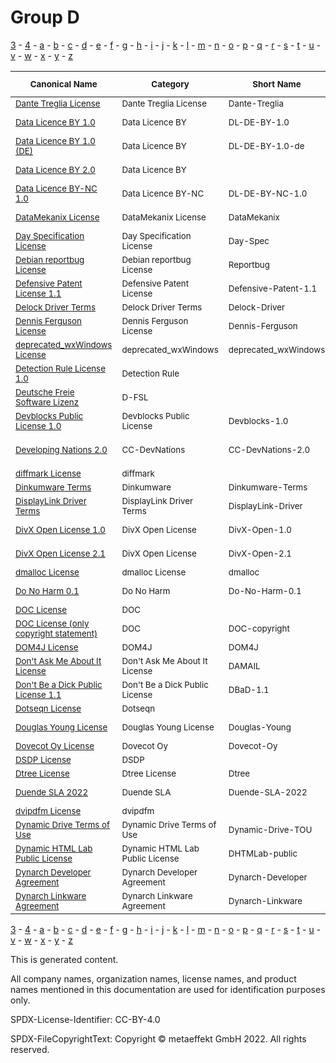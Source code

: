 # Group D

[3](../[3]/README.md) -
[4](../[4]/README.md) -
[a](../[a]/README.md) - 
[b](../[b]/README.md) - 
[c](../[c]/README.md) - 
[d](../[d]/README.md) - 
[e](../[e]/README.md) - 
[f](../[f]/README.md) - 
[g](../[g]/README.md) - 
[h](../[h]/README.md) - 
[i](../[i]/README.md) - 
[j](../[j]/README.md) - 
[k](../[k]/README.md) - 
[l](../[l]/README.md) - 
[m](../[m]/README.md) - 
[n](../[n]/README.md) - 
[o](../[o]/README.md) - 
[p](../[p]/README.md) - 
[q](../[q]/README.md) - 
[r](../[r]/README.md) - 
[s](../[s]/README.md) - 
[t](../[t]/README.md) - 
[u](../[u]/README.md) - 
[v](../[v]/README.md) - 
[w](../[w]/README.md) - 
[x](../[x]/README.md) - 
[y](../[y]/README.md) - 
[z](../[z]/README.md)

|<sup>Canonical Name</sup>|<sup>Category</sup>|<sup>Short Name</sup>|<sup>SPDX Identifier</sup>|<sup>OSI</sup>|<sup>Open CoDE</sup>|<sup>ScanCode</sup>|<sup>Matched ScanCode</sup>|<sup>Type</sup>|
| --- | --- | --- | --- | --- | --- | --- | --- | --- |
|<sup>[Dante Treglia License]([da]/Dante-Treglia-License.yaml)</sup>|<sup>Dante Treglia License</sup>|<sup>Dante-Treglia</sup>| | |<sup> </sup>|<sup>[dante-treglia](https://github.com/nexB/scancode-toolkit/blob/develop/src/licensedcode/data/licenses/dante-treglia.LICENSE)</sup>| |<sup>terms</sup>|
|<sup>[Data Licence BY 1.0]([da]/Data-Licence-BY-1.0.yaml)</sup>|<sup>Data Licence BY</sup>|<sup>DL-DE-BY-1.0</sup>| | |<sup> </sup>|<sup>[dl-de-by-1-0-en](https://github.com/nexB/scancode-toolkit/blob/develop/src/licensedcode/data/licenses/dl-de-by-1-0-en.LICENSE)</sup>| |<sup>terms</sup>|
|<sup>[Data Licence BY 1.0 (DE)]([da]/Data-Licence-BY-1.0-(DE).yaml)</sup>|<sup>Data Licence BY</sup>|<sup>DL-DE-BY-1.0-de</sup>| | |<sup> </sup>|<sup>[dl-de-by-1-0-de](https://github.com/nexB/scancode-toolkit/blob/develop/src/licensedcode/data/licenses/dl-de-by-1-0-de.LICENSE)</sup>| |<sup>terms</sup>|
|<sup>[Data Licence BY 2.0]([da]/Data-Licence-BY-2.0.yaml)</sup>|<sup>Data Licence BY</sup>|<sup> </sup>|<sup>[DL-DE-BY-2.0](https://spdx.org/licenses/DL-DE-BY-2.0.html)</sup>| |<sup> </sup>|<sup>[dl-de-by-2-0-en](https://github.com/nexB/scancode-toolkit/blob/develop/src/licensedcode/data/licenses/dl-de-by-2-0-en.LICENSE)</sup>| |<sup>terms</sup>|
|<sup>[Data Licence BY-NC 1.0]([da]/Data-Licence-BY-NC-1.0.yaml)</sup>|<sup>Data Licence BY-NC</sup>|<sup>DL-DE-BY-NC-1.0</sup>| | |<sup> </sup>|<sup>[dl-de-by-nc-1-0-en](https://github.com/nexB/scancode-toolkit/blob/develop/src/licensedcode/data/licenses/dl-de-by-nc-1-0-en.LICENSE)</sup>| |<sup>terms</sup>|
|<sup>[DataMekanix License]([da]/DataMekanix-License.yaml)</sup>|<sup>DataMekanix License</sup>|<sup>DataMekanix</sup>| | |<sup> </sup>|<sup>[datamekanix-license](https://github.com/nexB/scancode-toolkit/blob/develop/src/licensedcode/data/licenses/datamekanix-license.LICENSE)</sup>| |<sup>terms</sup>|
|<sup>[Day Specification License]([da]/Day-Specification-License.yaml)</sup>|<sup>Day Specification License</sup>|<sup>Day-Spec</sup>| | |<sup> </sup>|<sup>[day-spec](https://github.com/nexB/scancode-toolkit/blob/develop/src/licensedcode/data/licenses/day-spec.LICENSE)</sup>| |<sup>terms</sup>|
|<sup>[Debian reportbug License]([de]/Debian-reportbug-License.yaml)</sup>|<sup>Debian reportbug License</sup>|<sup>Reportbug</sup>| | |<sup> </sup>|<sup>[reportbug](https://github.com/nexB/scancode-toolkit/blob/develop/src/licensedcode/data/licenses/reportbug.LICENSE)</sup>| |<sup>terms</sup>|
|<sup>[Defensive Patent License 1.1]([de]/Defensive-Patent-License-1.1.yaml)</sup>|<sup>Defensive Patent License</sup>|<sup>Defensive-Patent-1.1</sup>| | |<sup> </sup>|<sup>[defensive-patent-1.1](https://github.com/nexB/scancode-toolkit/blob/develop/src/licensedcode/data/licenses/defensive-patent-1.1.LICENSE)</sup>| |<sup>terms</sup>|
|<sup>[Delock Driver Terms]([de]/Delock-Driver-Terms.yaml)</sup>|<sup>Delock Driver Terms</sup>|<sup>Delock-Driver</sup>| | |<sup> </sup>| | |<sup>terms</sup>|
|<sup>[Dennis Ferguson License]([de]/Dennis-Ferguson-License.yaml)</sup>|<sup>Dennis Ferguson License</sup>|<sup>Dennis-Ferguson</sup>| | |<sup> </sup>|<sup>[dennis-ferguson](https://github.com/nexB/scancode-toolkit/blob/develop/src/licensedcode/data/licenses/dennis-ferguson.LICENSE)</sup>| |<sup>terms</sup>|
|<sup>[deprecated_wxWindows License]([de]/deprecated_wxWindows-License.yaml)</sup>|<sup>deprecated_wxWindows</sup>|<sup>deprecated_wxWindows</sup>| | |<sup> </sup>| | |<sup>terms</sup>|
|<sup>[Detection Rule License 1.0]([de]/Detection-Rule-License-1.0.yaml)</sup>|<sup>Detection Rule</sup>|<sup> </sup>|<sup>[DRL-1.0](https://spdx.org/licenses/DRL-1.0.html)</sup>| |<sup> </sup>|<sup>[drl-1.0](https://github.com/nexB/scancode-toolkit/blob/develop/src/licensedcode/data/licenses/drl-1.0.LICENSE)</sup>| |<sup>terms</sup>|
|<sup>[Deutsche Freie Software Lizenz]([de]/Deutsche-Freie-Software-Lizenz.yaml)</sup>|<sup>D-FSL</sup>|<sup> </sup>|<sup>[D-FSL-1.0](https://spdx.org/licenses/D-FSL-1.0.html)</sup>| |<sup> </sup>|<sup>[d-fsl-1.0-de](https://github.com/nexB/scancode-toolkit/blob/develop/src/licensedcode/data/licenses/d-fsl-1.0-de.LICENSE)</sup>| |<sup>terms</sup>|
|<sup>[Devblocks Public License 1.0]([de]/Devblocks-Public-License-1.0.yaml)</sup>|<sup>Devblocks Public License</sup>|<sup>Devblocks-1.0</sup>| | |<sup> </sup>|<sup>[devblocks-1.0](https://github.com/nexB/scancode-toolkit/blob/develop/src/licensedcode/data/licenses/devblocks-1.0.LICENSE)</sup>| |<sup>terms</sup>|
|<sup>[Developing Nations 2.0]([de]/Developing-Nations-2.0.yaml)</sup>|<sup>CC-DevNations</sup>|<sup>CC-DevNations-2.0</sup>| | |<sup> </sup>|<sup>[cc-devnations-2.0](https://github.com/nexB/scancode-toolkit/blob/develop/src/licensedcode/data/licenses/cc-devnations-2.0.LICENSE)</sup>| |<sup>terms</sup>|
|<sup>[diffmark License]([di]/diffmark-License.yaml)</sup>|<sup>diffmark</sup>|<sup> </sup>|<sup>[diffmark](https://spdx.org/licenses/diffmark.html)</sup>| |<sup> </sup>| | |<sup>terms</sup>|
|<sup>[Dinkumware Terms]([di]/Dinkumware-Terms.yaml)</sup>|<sup>Dinkumware</sup>|<sup>Dinkumware-Terms</sup>| | |<sup> </sup>| | |<sup>terms</sup>|
|<sup>[DisplayLink Driver Terms]([di]/DisplayLink-Driver-Terms.yaml)</sup>|<sup>DisplayLink Driver Terms</sup>|<sup>DisplayLink-Driver</sup>| | |<sup> </sup>| | |<sup>terms</sup>|
|<sup>[DivX Open License 1.0]([di]/DivX-Open-License-1.0.yaml)</sup>|<sup>DivX Open License</sup>|<sup>DivX-Open-1.0</sup>| | |<sup> </sup>|<sup>[divx-open-1.0](https://github.com/nexB/scancode-toolkit/blob/develop/src/licensedcode/data/licenses/divx-open-1.0.LICENSE)</sup>| |<sup>terms</sup>|
|<sup>[DivX Open License 2.1]([di]/DivX-Open-License-2.1.yaml)</sup>|<sup>DivX Open License</sup>|<sup>DivX-Open-2.1</sup>| | |<sup> </sup>|<sup>[divx-open-2.1](https://github.com/nexB/scancode-toolkit/blob/develop/src/licensedcode/data/licenses/divx-open-2.1.LICENSE)</sup>| |<sup>terms</sup>|
|<sup>[dmalloc License]([dm]/dmalloc-License.yaml)</sup>|<sup>dmalloc License</sup>|<sup>dmalloc</sup>| | |<sup> </sup>|<sup>[dmalloc](https://github.com/nexB/scancode-toolkit/blob/develop/src/licensedcode/data/licenses/dmalloc.LICENSE)</sup>| |<sup>terms</sup>|
|<sup>[Do No Harm 0.1]([do]/Do-No-Harm-0.1.yaml)</sup>|<sup>Do No Harm</sup>|<sup>Do-No-Harm-0.1</sup>| | |<sup> </sup>|<sup>[do-no-harm-0.1](https://github.com/nexB/scancode-toolkit/blob/develop/src/licensedcode/data/licenses/do-no-harm-0.1.LICENSE)</sup>| |<sup>terms</sup>|
|<sup>[DOC License]([do]/DOC-License.yaml)</sup>|<sup>DOC</sup>|<sup> </sup>|<sup>[DOC](https://spdx.org/licenses/DOC.html)</sup>| |<sup>approved</sup>| | |<sup>terms</sup>|
|<sup>[DOC License (only copyright statement)]([do]/DOC-License-(only-copyright-statement).yaml)</sup>|<sup>DOC</sup>|<sup>DOC-copyright</sup>| | |<sup> </sup>| | |<sup>terms</sup>|
|<sup>[DOM4J License]([do]/DOM4J-License.yaml)</sup>|<sup>DOM4J</sup>|<sup>DOM4J</sup>| | |<sup> </sup>|<sup>[dom4j](https://github.com/nexB/scancode-toolkit/blob/develop/src/licensedcode/data/licenses/dom4j.LICENSE)</sup>| |<sup>terms</sup>|
|<sup>[Don't Ask Me About It License]([do]/Don't-Ask-Me-About-It-License.yaml)</sup>|<sup>Don't Ask Me About It License</sup>|<sup>DAMAIL</sup>| | |<sup> </sup>|<sup>[damail](https://github.com/nexB/scancode-toolkit/blob/develop/src/licensedcode/data/licenses/damail.LICENSE)</sup>| |<sup>terms</sup>|
|<sup>[Don't Be a Dick Public License 1.1]([do]/Don't-Be-a-Dick-Public-License-1.1.yaml)</sup>|<sup>Don't Be a Dick Public License</sup>|<sup>DBaD-1.1</sup>| | |<sup> </sup>|<sup>[dbad-1.1](https://github.com/nexB/scancode-toolkit/blob/develop/src/licensedcode/data/licenses/dbad-1.1.LICENSE), [dbad](https://github.com/nexB/scancode-toolkit/blob/develop/src/licensedcode/data/licenses/dbad.LICENSE)</sup>| |<sup>terms</sup>|
|<sup>[Dotseqn License]([do]/Dotseqn-License.yaml)</sup>|<sup>Dotseqn</sup>|<sup> </sup>|<sup>[Dotseqn](https://spdx.org/licenses/Dotseqn.html)</sup>| |<sup> </sup>| | |<sup>terms</sup>|
|<sup>[Douglas Young License]([do]/Douglas-Young-License.yaml)</sup>|<sup>Douglas Young License</sup>|<sup>Douglas-Young</sup>| | |<sup> </sup>|<sup>[douglas-young](https://github.com/nexB/scancode-toolkit/blob/develop/src/licensedcode/data/licenses/douglas-young.LICENSE)</sup>| |<sup>terms</sup>|
|<sup>[Dovecot Oy License]([do]/Dovecot-Oy-License.yaml)</sup>|<sup>Dovecot Oy</sup>|<sup>Dovecot-Oy</sup>| | |<sup> </sup>| | |<sup>terms</sup>|
|<sup>[DSDP License]([ds]/DSDP-License.yaml)</sup>|<sup>DSDP</sup>|<sup> </sup>|<sup>[DSDP](https://spdx.org/licenses/DSDP.html)</sup>| |<sup> </sup>| | |<sup>terms</sup>|
|<sup>[Dtree License]([dt]/Dtree-License.yaml)</sup>|<sup>Dtree License</sup>|<sup>Dtree</sup>| | |<sup> </sup>|<sup>[dtree](https://github.com/nexB/scancode-toolkit/blob/develop/src/licensedcode/data/licenses/dtree.LICENSE)</sup>| |<sup>terms</sup>|
|<sup>[Duende SLA 2022]([du]/Duende-SLA-2022.yaml)</sup>|<sup>Duende SLA</sup>|<sup>Duende-SLA-2022</sup>| | |<sup> </sup>|<sup>[duende-sla-2022](https://github.com/nexB/scancode-toolkit/blob/develop/src/licensedcode/data/licenses/duende-sla-2022.LICENSE)</sup>| |<sup>terms</sup>|
|<sup>[dvipdfm License]([dv]/dvipdfm-License.yaml)</sup>|<sup>dvipdfm</sup>|<sup> </sup>|<sup>[dvipdfm](https://spdx.org/licenses/dvipdfm.html)</sup>| |<sup> </sup>| | |<sup>terms</sup>|
|<sup>[Dynamic Drive Terms of Use]([dy]/Dynamic-Drive-Terms-of-Use.yaml)</sup>|<sup>Dynamic Drive Terms of Use</sup>|<sup>Dynamic-Drive-TOU</sup>| | |<sup> </sup>|<sup>[dynamic-drive-tou](https://github.com/nexB/scancode-toolkit/blob/develop/src/licensedcode/data/licenses/dynamic-drive-tou.LICENSE)</sup>| |<sup>terms</sup>|
|<sup>[Dynamic HTML Lab Public License]([dy]/Dynamic-HTML-Lab-Public-License.yaml)</sup>|<sup>Dynamic HTML Lab Public License</sup>|<sup>DHTMLab-public</sup>| | |<sup> </sup>|<sup>[dhtmlab-public](https://github.com/nexB/scancode-toolkit/blob/develop/src/licensedcode/data/licenses/dhtmlab-public.LICENSE)</sup>| |<sup>terms</sup>|
|<sup>[Dynarch Developer Agreement]([dy]/Dynarch-Developer-Agreement.yaml)</sup>|<sup>Dynarch Developer Agreement</sup>|<sup>Dynarch-Developer</sup>| | |<sup> </sup>|<sup>[dynarch-developer](https://github.com/nexB/scancode-toolkit/blob/develop/src/licensedcode/data/licenses/dynarch-developer.LICENSE)</sup>| |<sup>terms</sup>|
|<sup>[Dynarch Linkware Agreement]([dy]/Dynarch-Linkware-Agreement.yaml)</sup>|<sup>Dynarch Linkware Agreement</sup>|<sup>Dynarch-Linkware</sup>| | |<sup> </sup>|<sup>[dynarch-linkware](https://github.com/nexB/scancode-toolkit/blob/develop/src/licensedcode/data/licenses/dynarch-linkware.LICENSE)</sup>| |<sup>terms</sup>|

[3](../[3]/README.md) -
[4](../[4]/README.md) -
[a](../[a]/README.md) - 
[b](../[b]/README.md) - 
[c](../[c]/README.md) - 
[d](../[d]/README.md) - 
[e](../[e]/README.md) - 
[f](../[f]/README.md) - 
[g](../[g]/README.md) - 
[h](../[h]/README.md) - 
[i](../[i]/README.md) - 
[j](../[j]/README.md) - 
[k](../[k]/README.md) - 
[l](../[l]/README.md) - 
[m](../[m]/README.md) - 
[n](../[n]/README.md) - 
[o](../[o]/README.md) - 
[p](../[p]/README.md) - 
[q](../[q]/README.md) - 
[r](../[r]/README.md) - 
[s](../[s]/README.md) - 
[t](../[t]/README.md) - 
[u](../[u]/README.md) - 
[v](../[v]/README.md) - 
[w](../[w]/README.md) - 
[x](../[x]/README.md) - 
[y](../[y]/README.md) - 
[z](../[z]/README.md)


This is generated content.

All company names, organization names, license names, and product names mentioned in this documentation are used for identification purposes only.

SPDX-License-Identifier: CC-BY-4.0

SPDX-FileCopyrightText: Copyright © metaeffekt GmbH 2022. All rights reserved.
